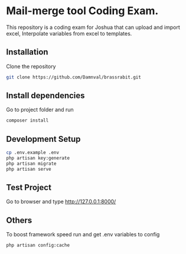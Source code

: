 # Mail-merge tool Coding Exam.

This repository is a coding exam for Joshua that can upload and import excel, Interpolate variables from excel to templates.

## Installation

Clone the repository 

```bash
git clone https://github.com/Damnval/brassrabit.git
```

## Install dependencies

Go to project folder and run 

```bash
composer install
```

## Development Setup

```bash
cp .env.example .env
php artisan key:generate
php artisan migrate
php artisan serve
```

## Test Project

Go to browser and type http://127.0.0.1:8000/

## Others

To boost framework speed run and get .env variables to config

```bash
php artisan config:cache
```

